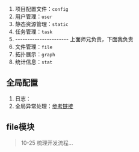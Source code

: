 1. 项目配置文件：`config`
2. 用户管理：`user`
3. 静态资源管理：`static`
6. 任务管理：`task`
7. ---------------------- 上面师兄负责，下面我负责
8. 文件管理：`file`
9. 拓扑展示：`graph`
10. 统计信息：`stat`

## 全局配置

1. 日志：
2. 全局异常处理：[参考链接](https://juejin.cn/post/7011901157429739551)

## file模块
> 10-25 梳理开发流程...

